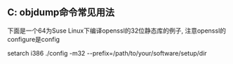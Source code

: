 ## C: objdump命令常见用法

下面是一个64为Suse Linux下编译openssl的32位静态库的例子, 注意openssl的configure是config

setarch i386 ./config -m32 --prefix=/path/to/your/software/setup/dir
